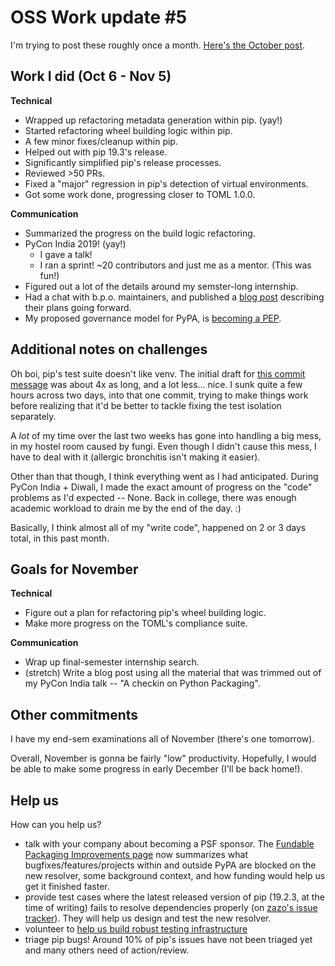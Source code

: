 # OSS Work update #5

I'm trying to post these roughly once a month. [Here's the October post](/blog/2019/10/06/oss-update-4/).

## Work I did (Oct 6 - Nov 5)

**Technical**

- Wrapped up refactoring metadata generation within pip. (yay!)
- Started refactoring wheel building logic within pip.
- A few minor fixes/cleanup within pip.
- Helped out with pip 19.3's release.
- Significantly simplified pip's release processes.
- Reviewed >50 PRs.
- Fixed a "major" regression in pip's detection of virtual environments.
- Got some work done, progressing closer to TOML 1.0.0.

**Communication**

- Summarized the progress on the build logic refactoring.
- PyCon India 2019! (yay!)
  - I gave a talk!
  - I ran a sprint! ~20 contributors and just me as a mentor. (This was fun!)
- Figured out a lot of the details around my semster-long internship.
- Had a chat with b.p.o. maintainers, and published a [blog post][bpo-post] describing their plans going forward.
- My proposed governance model for PyPA, is [becoming a PEP][pypa-gov-pep-pr].

[bpo-post]: https://pradyunsg.me/blog/2019/11/02/state-of-bpo/
[pypa-gov-pep-pr]: https://github.com/python/peps/pull/1221/

## Additional notes on challenges

Oh boi, pip's test suite doesn't like venv. The initial draft for
[this commit message][7155-message] was about 4x as long, and a lot less...
nice. I sunk quite a few hours across two days, into that one commit, trying
to make things work before realizing that it'd be better to tackle fixing
the test isolation separately.

[7155-message]: https://github.com/pypa/pip/pull/7155/commits/8981895b5e34de1be2a73e5fff77879c45908700

A *lot* of my time over the last two weeks has gone into handling a big mess,
in my hostel room caused by fungi. Even though I didn't cause this mess, I
have to deal with it (allergic bronchitis isn't making it easier).

Other than that though, I think everything went as I had anticipated. During
PyCon India + Diwali, I made the exact amount of progress on the "code"
problems as I'd expected -- None. Back in college, there was enough academic
workload to drain me by the end of the day. :)

Basically, I think almost all of my "write code", happened on 2 or 3 days total, in this past month.

## Goals for November

**Technical**

- Figure out a plan for refactoring pip's wheel building logic.
- Make more progress on the TOML's compliance suite.

**Communication**

- Wrap up final-semester internship search.
- (stretch) Write a blog post using all the material that was trimmed out of my PyCon India talk -- "A checkin on Python Packaging".

## Other commitments

I have my end-sem examinations  all of November (there's one tomorrow).

Overall, November is gonna be fairly "low" productivity. Hopefully, I would be able to make some progress in early December (I'll be back home!).

## Help us

How can you help us?

- talk with your company about becoming a PSF sponsor. The [Fundable Packaging Improvements page][fundable-projects] now summarizes what bugfixes/features/projects within and outside PyPA are blocked on the new resolver, some background context, and how funding would help us get it finished faster.
- provide test cases where the latest released version of pip (19.2.3, at the time of writing) fails to resolve dependencies properly (on [zazo's issue tracker][zazo-issues]). They will help us design and test the new resolver.
- volunteer to [help us build robust testing infrastructure][integration-test]
- triage pip bugs! Around 10% of pip's issues have not been triaged yet and many others need of action/review.

[zazo-issues]: https://github.com/pradyunsg/zazo/issues
[fundable-projects]: https://wiki.python.org/psf/Fundable%20Packaging%20Improvements
[triage-guide]: https://pip.pypa.io/en/latest/development/issue-triage/
[integration-test]: https://github.com/pypa/integration-test/issues
